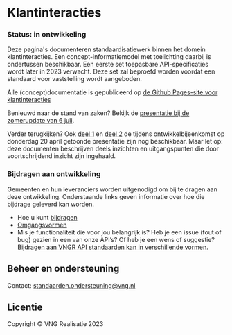 # Klantinteracties

### Status: in ontwikkeling

Deze pagina's documenteren standaardisatiewerk binnen het domein klantinteracties. Een concept-informatiemodel met toelichting daarbij is ondertussen beschikbaar. Een eerste set toepasbare API-specificaties wordt later in 2023 verwacht. Deze set zal beproefd worden voordat een standaard voor vaststelling wordt aangeboden.

Alle (concept)documentatie is gepubliceerd op [de Github Pages-site voor klantinteracties](https://vng-realisatie.github.io/klantinteracties)

Benieuwd naar de stand van zaken? Bekijk de [presentatie bij de zomerupdate van 6 juli](./assets/project/20230706-zomerupdate-ontwikkeling-standaard-voor-klantinteracties.pdf).

Verder terugkijken? Ook [deel 1](./assets/project/20230420-toelichting-inzichten-klantinteracties-deel-1.pdf) en [deel 2](./assets/project/20230420-toelichting-inzichten-klantinteracties-deel-2.pdf) de tijdens ontwikkelbijeenkomst op donderdag 20 april getoonde presentatie zijn nog beschikbaar. Maar let op: deze documenten beschrijven deels inzichten en uitgangspunten die door voortschrijdend inzicht zijn ingehaald.

### Bijdragen aan ontwikkeling

Gemeenten en hun leveranciers worden uitgenodigd om bij te dragen aan deze ontwikkeling. Onderstaande links geven informatie over hoe die bijdrage geleverd kan worden.
- Hoe u kunt [bijdragen](https://github.com/VNG-Realisatie/Tutorial/blob/master/CONTRIBUTING.md)
- [Omgangsvormen](https://github.com/VNG-Realisatie/Tutorial/blob/master/CODE_OF_CONDUCT.md)
- Mis je functionaliteit die voor jou belangrijk is? Heb je een issue (fout of bug) gezien in een van onze API’s? Of heb je een wens of suggestie? [Bijdragen aan VNGR API standaarden kan in verschillende vormen.](https://vng-realisatie.github.io/API-Kennisbank/docs/hoe-kun-je-bijdragen)

## Beheer en ondersteuning

Contact: [standaarden.ondersteuning@vng.nl](mailto:standaarden.ondersteuning@vng.nl)

## Licentie

Copyright &copy; VNG Realisatie 2023
